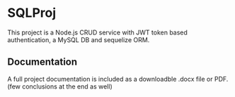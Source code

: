 # SQLProj
This project is a Node.js CRUD service with JWT token based authentication, a MySQL DB and sequelize ORM.
## Documentation
A full project documentation is included as a downloadble .docx file or PDF.
(few conclusions at the end as well)
